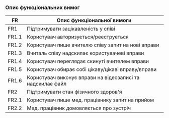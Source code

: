 ### Опис функціональних вимог

| FR    | Опис функціональної вимоги | 
| ------| ----------- | 
| FR1   | Підтримувати зацікавленість у співі |
| FR1.1 | Користувач авторизується/реєструється |
| FR1.2 | Користувач пише вчителю співу запит на нові вправи |
| FR1.3 | Вчиталь співу надскилає користувачеві вправи | 
| FR1.4 | Користувач переглядає скинуті вчителем вправи | 
| FR1.5 | Користувач обирає собі цікаву/цікаві вправу/вправи | 
| FR1.6 | Користувач виконує вправи на відеозаписі та надскилає файл  | 
| FR2   | Підтримувати стан фізичного здоров'я |
| FR2.1 | Користувач пише мед. працівнику запит на прийом |
| FR2.2 | Мед. працівник домовляється про зустріч | 
